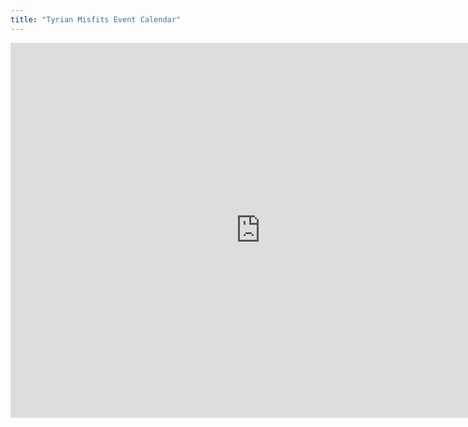 ```yaml
---
title: "Tyrian Misfits Event Calendar"
---
```


<iframe src="https://calendar.google.com/calendar/u/0/embed?src=drr3iuf1jdoa87fl74noe6n83c@group.calendar.google.com&wkst=1" style="border: 0" width="800" height="600" frameborder="0" scrolling="no"></iframe>
